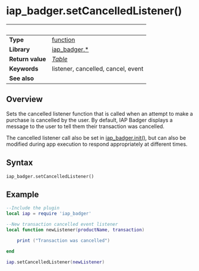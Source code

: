 # iap_badger.setCancelledListener()

|                      | &nbsp; 
| -------------------- | ---------------------------------------------------------------
| __Type__             | [function](http://docs.coronalabs.com/api/type/Function.html)
| __Library__          | [iap_badger.*](Readme.markdown)
| __Return value__     | _[Table](http://docs.coronalabs.com/api/type/Table.html)_
| __Keywords__         | listener, cancelled, cancel, event
| __See also__         | 


## Overview

Sets the cancelled listener function that is called when an attempt to make a purchase is cancelled by the user.  By default, IAP Badger displays a message to the user to tell them their transaction was cancelled.

The cancelled listener call also be set in [iap_badger.init()](init.markdown), but can also be modified during app execution to respond appropriately at different times.


## Syntax

	iap_badger.setCancelledListener()


## Example

```lua
--Include the plugin
local iap = require 'iap_badger'

--New transaction cancelled event listener
local function newListener(productName, transaction)

	print ("Transaction was cancelled")

end

iap.setCancelledListener(newListener)

```
